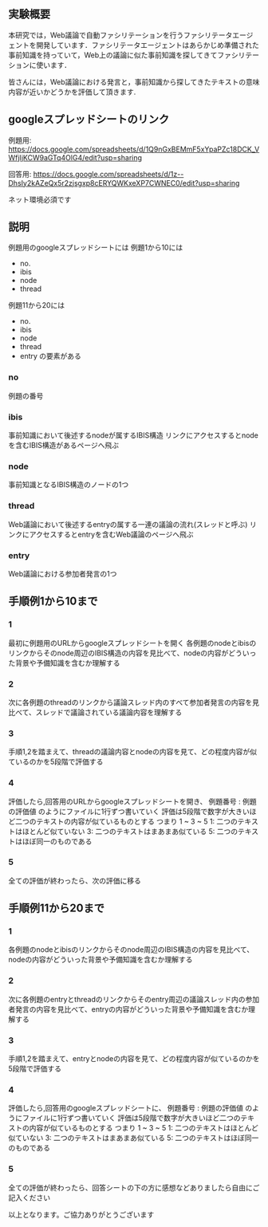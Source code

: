 ## 実験概要
本研究では，Web議論で自動ファシリテーションを行うファシリテータエージェントを開発しています．ファシリテータエージェントはあらかじめ準備された事前知識を持っていて，Web上の議論に似た事前知識を探してきてファシリテーションに使います．

皆さんには，Web議論における発言と，事前知識から探してきたテキストの意味内容が近いかどうかを評価して頂きます.

## googleスプレッドシートのリンク
例題用:
https://docs.google.com/spreadsheets/d/1Q9nGxBEMmF5xYpaPZc18DCK_VWfjIjKCW9aGTq4OlG4/edit?usp=sharing

回答用:
https://docs.google.com/spreadsheets/d/1z--DhsIy2kAZeQx5r2zjsgxp8cERYQWKxeXP7CWNEC0/edit?usp=sharing

ネット環境必須です

## 説明
例題用のgoogleスプレッドシートには
例題1から10には
- no.
- ibis
- node
- thread

例題11から20には
- no.
- ibis
- node
- thread
- entry
の要素がある

### no
例題の番号

### ibis
事前知識において後述するnodeが属するIBIS構造
リンクにアクセスするとnodeを含むIBIS構造があるページへ飛ぶ

### node
事前知識となるIBIS構造のノードの1つ

### thread
Web議論において後述するentryの属する一連の議論の流れ(スレッドと呼ぶ)
リンクにアクセスするとentryを含むWeb議論のページへ飛ぶ

### entry
Web議論における参加者発言の1つ

## 手順例1から10まで

### 1
最初に例題用のURLからgoogleスプレッドシートを開く
各例題のnodeとibisのリンクからそのnode周辺のIBIS構造の内容を見比べて、nodeの内容がどういった背景や予備知識を含むか理解する

### 2
次に各例題のthreadのリンクから議論スレッド内のすべて参加者発言の内容を見比べて、スレッドで議論されている議論内容を理解する

### 3
手順1,2を踏まえて、threadの議論内容とnodeの内容を見て、どの程度内容が似ているのかを5段階で評価する

### 4
評価したら,回答用のURLからgoogleスプレッドシートを開き、
例題番号 : 例題の評価値
のようにファイルに1行ずつ書いていく
評価は5段階で数字が大きいほど二つのテキストの内容が似ているものとする
つまり
1 ~ 3 ~ 5
1: 二つのテキストはほとんど似ていない
3: 二つのテキストはまあまあ似ている
5: 二つのテキストはほぼ同一のものである

### 5
全ての評価が終わったら、次の評価に移る

## 手順例11から20まで

### 1
各例題のnodeとibisのリンクからそのnode周辺のIBIS構造の内容を見比べて、nodeの内容がどういった背景や予備知識を含むか理解する

### 2
次に各例題のentryとthreadのリンクからそのentry周辺の議論スレッド内の参加者発言の内容を見比べて、entryの内容がどういった背景や予備知識を含むか理解する

### 3
手順1,2を踏まえて、entryとnodeの内容を見て、どの程度内容が似ているのかを5段階で評価する

### 4
評価したら,回答用のgoogleスプレッドシートに、
例題番号 : 例題の評価値
のようにファイルに1行ずつ書いていく
評価は5段階で数字が大きいほど二つのテキストの内容が似ているものとする
つまり
1 ~ 3 ~ 5
1: 二つのテキストはほとんど似ていない
3: 二つのテキストはまあまあ似ている
5: 二つのテキストはほぼ同一のものである

### 5
全ての評価が終わったら、回答シートの下の方に感想などありましたら自由にご記入ください

以上となります。ご協力ありがとうございます